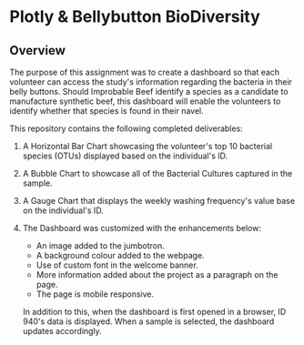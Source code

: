 # Plotly & Bellybutton BioDiversity 

## Overview

The purpose of this assignment was to create a dashboard so that each volunteer can access the study's information regarding the bacteria in their belly buttons. Should Improbable Beef identify a species as a candidate to manufacture synthetic beef, this dashboard will enable the volunteers to identify whether that species is found in their navel.

This repository contains the following completed deliverables: 

1. A Horizontal Bar Chart showcasing the volunteer's top 10 bacterial species (OTUs) displayed based on the individual's ID.
2. A Bubble Chart to showcase all of the Bacterial Cultures captured in the sample.
3. A Gauge Chart that displays the weekly washing frequency's value base on the individual's ID.
4. The Dashboard was customized with the enhancements below:

    - An image added to the jumbotron.
    - A background colour added to the webpage.
    - Use of custom font in the welcome banner. 
    - More information added about the project as a paragraph on the page. 
    - The page is mobile responsive.

     In addition to this, when the dashboard is first opened in a browser, ID 940's data is displayed. When a sample is selected, the dashboard updates accordingly. 
